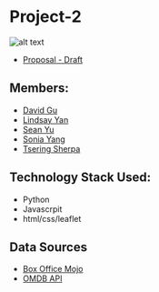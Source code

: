 # Project-2
![alt text](https://www.screengeek.net/wp-content/uploads/2017/04/avengers-4.png)
* [Proposal - Draft](https://docs.google.com/document/d/1N4zQhVNANNn9Fwe6zHKXopqd9Daxmg_cvEEoG69-sF4/edit)

## Members:
* [David Gu](https://www.linkedin.com/in/aram-hovasapyan-181b8a81/)
* [Lindsay Yan](https://www.linkedin.com/in/lindsay-yan-8a09469b/)
* [Sean Yu](https://www.linkedin.com/in/sean-yu-733205a6/)
* [Sonia Yang](https://www.linkedin.com/in/sonia-yang-69504438/)
* [Tsering Sherpa](https://www.linkedin.com/in/tsering-sherpa-1171a7b4/)

## Technology Stack Used:
* Python
* Javascrpit
* html/css/leaflet

## Data Sources
* [Box Office Mojo](http://www.boxofficemojo.com/)
* [OMDB API](http://www.omdbapi.com)
